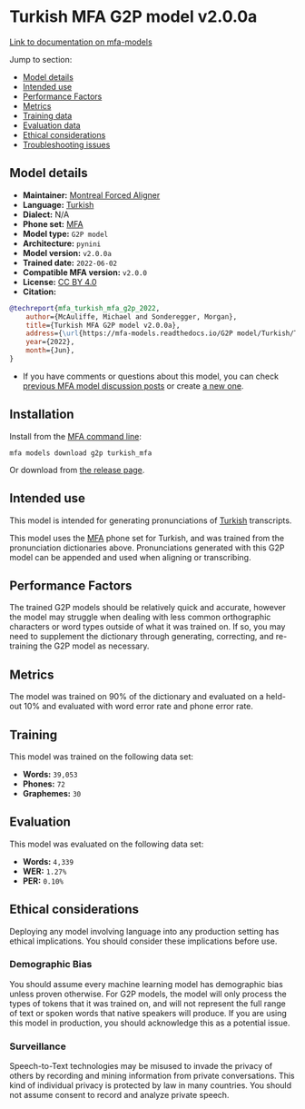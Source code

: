 
# Turkish MFA G2P model v2.0.0a

[Link to documentation on mfa-models](https://mfa-models.readthedocs.io/en/main/g2p/turkish_mfa.html)

Jump to section:

- [Model details](#model-details)
- [Intended use](#intended-use)
- [Performance Factors](#performance-factors)
- [Metrics](#metrics)
- [Training data](#training-data)
- [Evaluation data](#evaluation-data)
- [Ethical considerations](#ethical-considerations)
- [Troubleshooting issues](#troubleshooting-issues)

## Model details

- **Maintainer:** [Montreal Forced Aligner](https://montreal-forced-aligner.readthedocs.io/)
- **Language:** [Turkish](https://en.wikipedia.org/wiki/Turkish_language)
- **Dialect:** N/A
- **Phone set:** [MFA](https://mfa-models.readthedocs.io/en/refactor/mfa_phone_set.html#turkish)
- **Model type:** `G2P model`
- **Architecture:** `pynini`
- **Model version:** `v2.0.0a`
- **Trained date:** `2022-06-02`
- **Compatible MFA version:** `v2.0.0`
- **License:** [CC BY 4.0](https://github.com/MontrealCorpusTools/mfa-models/tree/main/g2p/turkish/mfa/v2.0.0a/LICENSE)
- **Citation:**

```bibtex
@techreport{mfa_turkish_mfa_g2p_2022,
	author={McAuliffe, Michael and Sonderegger, Morgan},
	title={Turkish MFA G2P model v2.0.0a},
	address={\url{https://mfa-models.readthedocs.io/G2P model/Turkish/Turkish MFA G2P model v2_0_0a.html}},
	year={2022},
	month={Jun},
}
```

- If you have comments or questions about this model, you can check [previous MFA model discussion posts](https://github.com/MontrealCorpusTools/mfa-models/discussions?discussions_q=Turkish+MFA+G2P+model+v2.0.0a) or create [a new one](https://github.com/MontrealCorpusTools/mfa-models/discussions/new).

## Installation

Install from the [MFA command line](https://montreal-forced-aligner.readthedocs.io/en/latest/user_guide/models/index.html):

```
mfa models download g2p turkish_mfa
```

Or download from [the release page](https://github.com/MontrealCorpusTools/mfa-models/releases/tag/g2p-turkish_mfa-v2.0.0a).

## Intended use

This model is intended for generating pronunciations of [Turkish](https://en.wikipedia.org/wiki/Turkish_language) transcripts.

This model uses the [MFA](https://mfa-models.readthedocs.io/en/refactor/mfa_phone_set.html#turkish) phone set for Turkish, and was trained from the pronunciation dictionaries above. Pronunciations generated with this G2P model can be appended and used when aligning or transcribing.

## Performance Factors

The trained G2P models should be relatively quick and accurate, however the model may struggle when dealing with less common orthographic characters or word types outside of what it was trained on. If so, you may need to supplement the dictionary through generating, correcting, and re-training the G2P model as necessary.

## Metrics

The model was trained on 90% of the dictionary and evaluated on a held-out 10% and evaluated with word error rate and phone error rate.

## Training

This model was trained on the following data set:


* **Words:** `39,053`
* **Phones:** `72`
* **Graphemes:** `30`

## Evaluation

This model was evaluated on the following data set:


* **Words:** `4,339`
* **WER:** `1.27%`
* **PER:** `0.10%`

## Ethical considerations

Deploying any model involving language into any production setting has ethical implications. You should consider these implications before use.

### Demographic Bias

You should assume every machine learning model has demographic bias unless proven otherwise. For G2P models, the model will only process the types of tokens that it was trained on, and will not represent the full range of text or spoken words that native speakers will produce. If you are using this model in production, you should acknowledge this as a potential issue.

### Surveillance

Speech-to-Text technologies may be misused to invade the privacy of others by recording and mining information from private conversations. This kind of individual privacy is protected by law in many countries. You should not assume consent to record and analyze private speech.

